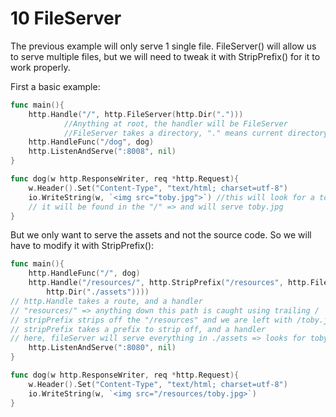 # 10 FileServer
The previous example will only serve 1 single file. 
FileServer() will allow us to serve multiple files, but we will need to tweak it with StripPrefix() for it to work properly. 

First a basic example: 
```go
func main(){
	http.Handle("/", http.FileServer(http.Dir(".")))
			//Anything at root, the handler will be FileServer
			//FileServer takes a directory, "." means current directory
	http.HandleFunc("/dog", dog)
	http.ListenAndServe(":8008", nil)
}

func dog(w http.ResponseWriter, req *http.Request){
	w.Header().Set("Content-Type", "text/html; charset=utf-8")
	io.WriteString(w, `<img src="toby.jpg">`) //this will look for a toby route
	// it will be found in the "/" => and will serve toby.jpg
}
```

But we only want to serve the assets and not the source code. 
So we will have to modify it with StripPrefix(): 
```go
func main(){
	http.HandleFunc("/", dog)
	http.Handle("/resources/", http.StripPrefix("/resources", http.FileServer(
		http.Dir("./assets"))))
// http.Handle takes a route, and a handler
// "resources/" => anything down this path is caught using trailing /
// stripPrefix strips off the "/resources" and we are left with /toby.jpg
// stripPrefix takes a prefix to strip off, and a handler
// here, fileServer will serve everything in ./assets => looks for toby.jpg
	http.ListenAndServe(":8080", nil)
}

func dog(w http.ResponseWriter, req *http.Request){
	w.Header().Set("Content-Type", "text/html; charset=utf-8")
	io.WriteString(w, `<img src="/resources/toby.jpg>`)
}
```